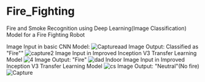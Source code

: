 # Fire_Fighting
Fire and Smoke Recognition using Deep Learning(Image Classification) Model for a Fire Fighting Robot

Image Input in basic CNN Model:
![Captureaad](https://user-images.githubusercontent.com/67474853/126034973-47575fbb-d4f8-4831-bc9b-b9d2a9d62031.JPG)
Image Output: Classified as "Fire""
![capture2](https://user-images.githubusercontent.com/67474853/126034980-81c24812-4f4a-42ef-b2c9-247c1482cdc2.JPG)
Image Input in Improved Inception V3 Transfer Learning Model
![4](https://user-images.githubusercontent.com/67474853/126035004-5934ba50-9d8c-4d90-baca-ea46785d496e.JPG)
Image Output: "Fire"
![dad](https://user-images.githubusercontent.com/67474853/126035007-100673ac-616b-42bc-8387-4a421bb566d2.JPG)
Indoor Image Input in Improved Inception V3 Transfer Learning Model
![cs](https://user-images.githubusercontent.com/67474853/126035012-abc92509-6da1-458f-8332-af120a5fe929.JPG)
Image Output: "Neutral"(No fire)
![Capture](https://user-images.githubusercontent.com/67474853/126035014-19a69b8c-a8b5-43a6-a7b8-0a9dcee486ab.JPG)
